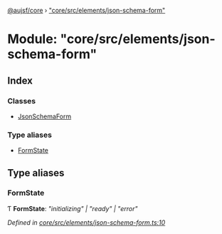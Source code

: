 [@aujsf/core](../README.md) › ["core/src/elements/json-schema-form"](_core_src_elements_json_schema_form_.md)

# Module: "core/src/elements/json-schema-form"

## Index

### Classes

* [JsonSchemaForm](../classes/_core_src_elements_json_schema_form_.jsonschemaform.md)

### Type aliases

* [FormState](_core_src_elements_json_schema_form_.md#formstate)

## Type aliases

###  FormState

Ƭ **FormState**: *"initializing" | "ready" | "error"*

*Defined in [core/src/elements/json-schema-form.ts:10](https://github.com/jbockle/au-jsonschema-form/blob/05b11cf/packages/core/src/elements/json-schema-form.ts#L10)*
